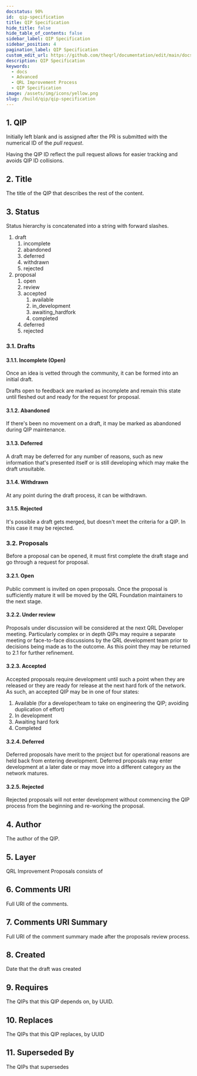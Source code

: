 ```yaml
---
docstatus: 90%
id:  qip-specification
title: QIP Specification
hide_title: false
hide_table_of_contents: false
sidebar_label: QIP Specification
sidebar_position: 4
pagination_label: QIP Specification
custom_edit_url: https://github.com/theqrl/documentation/edit/main/docs/Build/QIP/qip-specification.md
description: QIP Specification
keywords:
  - docs
  - Advanced
  - QRL Improvement Process
  - QIP Specification
image: /assets/img/icons/yellow.png
slug: /build/qip/qip-specification
---
```



## 1. QIP

Initially left blank and is assigned after the PR is submitted with the numerical ID of the *pull request*. 

Having the QIP ID reflect the pull request allows for easier tracking and avoids QIP ID collisions.

## 2. Title

The title of the QIP that describes the rest of the content. 

## 3. Status

Status hierarchy is concatenated into a string with forward slashes.

1. draft
   1. incomplete
   2. abandoned
   3. deferred
   4. withdrawn
   5. rejected
2. proposal
   1. open
   2. review
   3. accepted
      1. available
      2. in_development
      3. awaiting_hardfork
      4. completed
   4. deferred
   5. rejected

### 3.1. Drafts

#### 3.1.1. Incomplete (Open)

Once an idea is vetted through the community, it can be formed into an initial draft.

Drafts open to feedback are marked as incomplete and remain this state until fleshed out and ready for the request for proposal.

#### 3.1.2. Abandoned

If there's been no movement on a draft, it may be marked as abandoned during QIP maintenance. 

#### 3.1.3. Deferred

A draft may be deferred for any number of reasons, such as new information that's presented itself or is still developing which may make the draft unsuitable.

#### 3.1.4. Withdrawn

At any point during the draft process, it can be withdrawn.

#### 3.1.5. Rejected

It's possible a draft gets merged, but doesn't meet the criteria for a QIP. In this case it may be rejected.

### 3.2. Proposals

Before a proposal can be opened, it must first complete the draft stage and go through a request for proposal.

#### 3.2.1. Open

Public comment is invited on open proposals. Once the proposal is sufficiently mature it will be moved by the QRL Foundation maintainers to the next stage.

#### 3.2.2. Under review

Proposals under discussion will be considered at the next QRL Developer meeting. Particularly complex or in depth QIPs may require a separate meeting or face-to-face discussions by the QRL development team prior to decisions being made as to the outcome.  As this point they may be returned to 2.1 for further refinement.

#### 3.2.3. Accepted

Accepted proposals require development until such a point when they are released
or they are ready for release at the next hard fork of the network.  As such, an
accepted QIP may be in one of four states:

1. Available (for a developer/team to take on engineering the QIP; avoiding
duplication of effort)
2. In development
3. Awaiting hard fork
4. Completed

#### 3.2.4. Deferred

Deferred proposals have merit to the project but for operational reasons are held
back from entering development.  Deferred proposals may enter development at a
later date or may move into a different category as the network matures.

#### 3.2.5. Rejected

Rejected proposals will not enter development without commencing the QIP process from the beginning and re-working the proposal.

## 4. Author

The author of the QIP.

## 5. Layer

QRL Improvement Proposals consists of 

## 6. Comments URI

Full URI of the comments.

## 7. Comments URI Summary

Full URI of the comment summary made after the proposals review process.

## 8. Created

Date that the draft was created

## 9. Requires

The QIPs that this QIP depends on, by UUID.

## 10. Replaces

The QIPs that this QIP replaces, by UUID

## 11. Superseded By

The QIPs that supersedes 